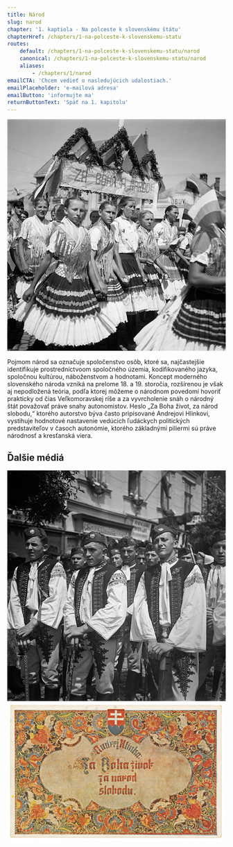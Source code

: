 ```yaml
---
title: Národ
slug: narod
chapter: '1. kaptiola - Na polceste k slovenskému štátu'
chapterHref: /chapters/1-na-polceste-k-slovenskemu-statu
routes:
    default: /chapters/1-na-polceste-k-slovenskemu-statu/narod
    canonical: /chapters/1-na-polceste-k-slovenskemu-statu/narod
    aliases:
        - /chapters/1/narod
emailCTA: 'Chcem vedieť o nasledujúcich udalostiach.'
emailPlaceholder: 'e-mailová adresa'
emailButton: 'informujte ma'
returnButtonText: 'Späť na 1. kapitolu'
---
```


[![Jozef Cincík: Dr. Jozef Tiso v Michalovciach. Dievčatá v sprievode. 1939. SNA, Bratislava – fond STK](SVK_TMP.131.jpeg)](http://www.webumenia.sk/dielo/SVK:TMP.131?collection=82)

<span class="drop-cap">P</span>ojmom národ sa označuje spoločenstvo osôb, ktoré sa, najčastejšie identifikuje prostredníctvoom spoločného územia, kodifikovaného jazyka, spoločnou kultúrou, náboženstvom a hodnotami. Koncept moderného slovenského národa vzniká na prelome 18. a 19. storočia, rozšírenou je však aj nepodložená teória, podľa ktorej môžeme o národnom povedomí hovoriť prakticky od čias Veľkomoravskej ríše a za vyvrcholenie snáh o národný štát považovať práve snahy autonomistov. Heslo „Za Boha život, za národ slobodu,“ ktorého autorstvo býva často pripisované Andrejovi Hlinkovi, vystihuje hodnotové nastavenie vedúcich ľudáckych politických predstaviteľov v časoch autonómie, ktorého základnými piliermi sú práve národnosť a kresťanská viera. 

## Ďalšie médiá
[![Neznámy autor: Z prehliadky Hlinkovej mládeže v Trenčíne. 1939. SNA, Bratislava – fond STK](SVK_TMP.133.jpeg)](http://www.webumenia.sk/dielo/SVK:TMP.133?collection=82)
[![Štefan Leonard Kostelníček: Za Boha život, za národ slobodu! 1939. Pohľadnica. MMB, Bratislava](SVK_TMP.132.jpeg)](http://www.webumenia.sk/dielo/SVK:TMP.132?collection=82)